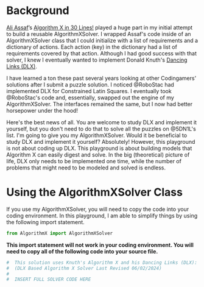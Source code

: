 # Background

[Ali Assaf]( https://www.cs.mcgill.ca/~aassaf9/index.html)’s [Algorithm X in 30 Lines!]( https://www.cs.mcgill.ca/~aassaf9/python/algorithm_x.html) played a huge part in my initial attempt to build a reusable AlgorithmXSolver. I wrapped Assaf's code inside of an AlgorithmXSolver class that I could initialize with a list of requirements and a dictionary of actions. Each action (key) in the dictionary had a list of requirements covered by that action. Although I had good success with that solver, I knew I eventually wanted to implement Donald Knuth's [Dancing Links (DLX)]( https://en.wikipedia.org/wiki/Dancing_Links).

I have learned a ton these past several years looking at other Codingamers' solutions after I submit a puzzle solution. I noticed @RoboStac had implemented DLX for Constrained Latin Squares. I eventually took @RoboStac's code and, essentially, swapped out the engine of my AlgorithmXSolver. The interfaces remained the same, but I now had better horsepower under the hood!

Here's the best news of all. You are welcome to study DLX and implement it yourself, but you don't need to do that to solve all the puzzles on @5DN1L's list. I'm going to give you my AlgorithmXSolver. Would it be beneficial to study DLX and implement it yourself? Absolutely! However, this playground is not about coding up DLX. This playground is about building models that Algorithm X can easily digest and solve. In the big (theoretical) picture of life, DLX only needs to be implemented one time, while the number of problems that might need to be modeled and solved is endless.

# Using the AlgorithmXSolver Class

If you use my AlgorithmXSolver, you will need to copy the code into your coding environment. In this playground, I am able to simplify things by using the following import statement.

```python
from AlgorithmX import AlgorithmXSolver
```

__This import statement will not work in your coding environment. You will need to copy all of the following code into your source file.__

```python
#  This solution uses Knuth's Algorithm X and his Dancing Links (DLX):
#  (DLX Based Algorithm X Solver Last Revised 06/02/2024)
#
#  INSERT FULL SOLVER CODE HERE
```
